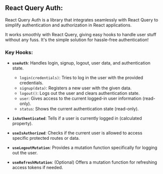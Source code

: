 ## React Query Auth:
React Query Auth is a library that integrates seamlessly with React Query to simplify authentication and authorization in React applications. 

It works smoothly with React Query, giving easy hooks to handle user stuff without any fuss. It's the simple solution for hassle-free authentication! 

### Key Hooks:

- __`useAuth`__: Handles login, signup, logout, user data, and authentication state.
  
  - `login(credentials)`: Tries to log in the user with the provided credentials.
  - `signup(data)`: Registers a new user with the given data.
  - `logout()`: Logs out the user and clears authentication state.
  - `user`: Gives access to the current logged-in user information (read-only).
  - `status`: Shows the current authentication state (read-only).
    
- __`isAuthenticated`__: Tells if a user is currently logged in (calculated property).
  
- __`useIsAuthorized`__: Checks if the current user is allowed to access specific protected routes or data.
  
- __`useLogoutMutation`__: Provides a mutation function specifically for logging out the user.

- __`useRefreshMutation`__: (Optional) Offers a mutation function for refreshing access tokens if needed.
